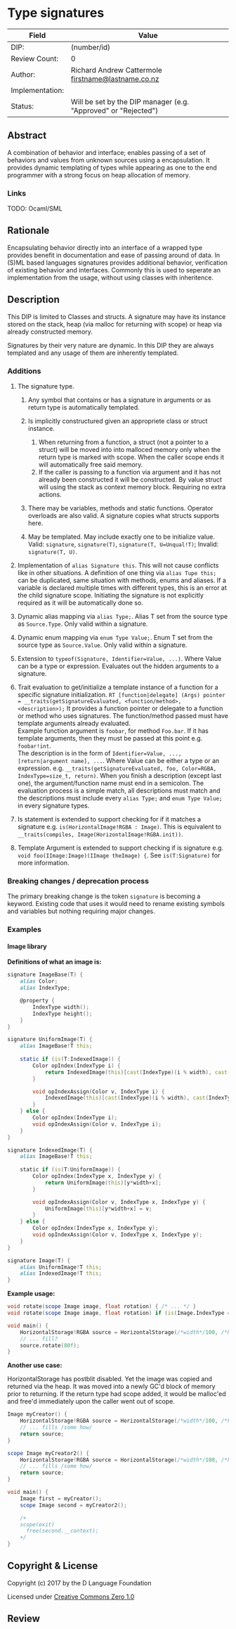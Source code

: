 # Type signatures

| Field           | Value                                                           |
|-----------------|-----------------------------------------------------------------|
| DIP:            | (number/id)                                                     |
| Review Count:   | 0                                                               |
| Author:         | Richard Andrew Cattermole <firstname@lastname.co.nz>            |
| Implementation: |                                                                 |
| Status:         | Will be set by the DIP manager (e.g. "Approved" or "Rejected")  |

## Abstract

A combination of behavior and interface; enables passing of a set of behaviors and values from unknown sources using a encapsulation.
It provides dynamic templating of types while appearing as one to the end programmer with a strong focus on heap allocation of memory.

### Links

TODO: Ocaml/SML

## Rationale

Encapsulating behavior directly into an interface of a wrapped type provides benefit in documentation and ease of passing around of data.
In (S)ML based languages signatures provides additional behavior, verification of existing behavior and interfaces.
Commonly this is used to seperate an implementation from the usage, without using classes with inheritence.

## Description

This DIP is limited to Classes and structs.
A signature may have its instance stored on the stack, heap (via malloc for returning with scope) or heap via already constructed memory.

Signatures by their very nature are dynamic. In this DIP they are always templated and any usage of them are inherently templated.

### Additions

1. The signature type.
    1. Any symbol that contains or has a signature in arguments or as return type is automatically templated.
    2. Is implicitly constructured given an appropriete class or struct instance.
    
        1. When returning from a function, a struct (not a pointer to a struct) will be moved into into malloced memory only when the return type is marked with scope.
          When the caller scope ends it will automatically free said memory.
        2. If the caller is passing to a function via argument and it has not already been constructed it will be constructed.
          By value struct will using the stack as context memory block. Requiring no extra actions.
  
    3. There may be variables, methods and static functions. Operator overloads are also valid. A signature copies what structs supports here.
    4. May be templated. May include exactly one to be initialize value. Valid: ``signature``, ``signature(T)``, ``signature(T, U=Unqual!T)``; Invalid: ``signature(T, U)``.

2. Implementation of ``alias Signature this``.
  This will not cause conflicts like in other situations.
  A definition of one thing via ``alias Tupe this;`` can be duplicated, same situation with methods, enums and aliases.
  If a variable is declared multiple times with different types, this is an error at the child signature scope.
  Initiating the signature is not explicitly required as it will be automatically done so.
    
3. Dynamic alias mapping via ``alias Type;``.
  Alias T set from the source type as ``Source.Type``.
  Only valid within a signature.
4. Dynamic enum mapping via ``enum Type Value;``.
  Enum T set from the source type as ``Source.Value``.
  Only valid within a signature.
5. Extension to ``typeof(Signature, Identifier=Value, ...)``. Where Value can be a type or expression. Evaluates out the hidden arguments to a signature.
 
6. Trait evaluation to get/initialize a template instance of a function for a specific signature initialization.
  ``RT [function|delegate] (Args) pointer = __traits(getSignatureEvaluated, <function/method>, <description>);``
  It provides a function pointer or delegate to a function or method who uses signatures. The function/method passed must have template arguments already evaluated.<br/>
  Example function argument is ``foobar``, for method ``Foo.bar``. If it has template arguments, then they must be passed at this point e.g. ``foobar!int``.<br/>
  The description is in the form of ``Identifier=Value, ..., [return|argument name], ...``. Where Value can be either a type or an expression. e.g. ``__traits(getSignatureEvaluated, foo, Color=RGBA, IndexType=size_t, return)``.
  When you finish a description (except last one), the argument/function name must end in a semicolon.
  The evaluation process is a simple match, all descriptions must match and the descriptions must include every ``alias Type;`` and ``enum Type Value;`` in every signature types.
7. Is statement is extended to support checking for if it matches a signature e.g. ``is(HorizontalImage!RGBA : Image)``.
  This is equivalent to ``__traits(compiles, Image(HorizontalImage!RGBA.init))``.
8. Template Argument is extended to support checking if is signature e.g. ``void foo(IImage:Image)(IImage theImage) {``.
  See ``is(T:Signature)`` for more information.

### Breaking changes / deprecation process

The primary breaking change is the token ``signature`` is becoming a keyword.
Existing code that uses it would need to rename existing symbols and variables but nothing requiring major changes.

### Examples

#### Image library

__Definitions of what an image is:__

```D
signature ImageBase(T) {
    alias Color;
    alias IndexType;

    @property {
        IndexType width();
        IndexType height();
    }
}

signature UniformImage(T) {
    alias ImageBase!T this;
  
    static if (is(T:IndexedImage)) {
        Color opIndex(IndexType i) {
            return IndexedImage(this)[cast(IndexType)(i % width), cast(IndexType)floor(i / width)];
        }

        void opIndexAssign(Color v, IndexType i) {
            IndexedImage(this)[cast(IndexType)(i % width), cast(IndexType)floor(i / width)] = v;
        }
    } else {
        Color opIndex(IndexType i);
        void opIndexAssign(Color v, IndexType i);
    }
}

signature IndexedImage(T) {
    alias ImageBase!T this;
  
    static if (is(T:UniformImage)) {
        Color opIndex(IndexType x, IndexType y) {
            return UniformImage(this)[y*width+x];
        }

        void opIndexAssign(Color v, IndexType x, IndexType y) {
            UniformImage(this)[y*width+x] = v;
        }
    } else {
        Color opIndex(IndexType x, IndexType y);
        void opIndexAssign(Color v, IndexType x, IndexType y);
    }
}

signature Image(T) {
    alias UniformImage!T this;
    alias IndexedImage!T this;
}
```

__Example usage:__

```D
void rotate(scope Image image, float rotation) { /* ... */ }
void rotate(scope Image image, float rotation) if (is(Image.IndexType == size_t)) { /* ... */ }

void main() {
    HorizontalStorage!RGBA source = HorizontalStorage(/*width*/100, /*height*/100);
    // ... fill?
    source.rotate(80f);
}
```

__Another use case:__

HorizontalStorage has postblit disabled. Yet the image was copied and returned via the heap.
It was moved into a newly GC'd block of memory prior to returning.
If the return type had scope added, it would be malloc'ed and free'd immediately upon the caller went out of scope.

```D
Image myCreator() {
    HorizontalStorage!RGBA source = HorizontalStorage(/*width*/100, /*height*/100);
    // ... fills /some how/
    return source;
}

scope Image myCreator2() {
    HorizontalStorage!RGBA source = HorizontalStorage(/*width*/100, /*height*/100);
    // ... fills /some how/
    return source;
}

void main() {
    Image first = myCreator();
    scope Image second = myCreator2();

    /+
    scope(exit)
      free(second.__context);
    +/
}

```

## Copyright & License

Copyright (c) 2017 by the D Language Foundation

Licensed under [Creative Commons Zero 1.0](https://creativecommons.org/publicdomain/zero/1.0/legalcode.txt)

## Review
